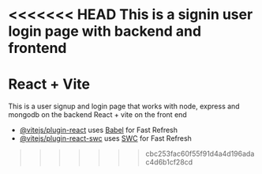 <<<<<<< HEAD
This is a signin user login page with backend and frontend 
=======
# React + Vite

This is a user signup and login page that works with node, express and mongodb on the backend 
React + vite on the front end

- [@vitejs/plugin-react](https://github.com/vitejs/vite-plugin-react/blob/main/packages/plugin-react/README.md) uses [Babel](https://babeljs.io/) for Fast Refresh
- [@vitejs/plugin-react-swc](https://github.com/vitejs/vite-plugin-react-swc) uses [SWC](https://swc.rs/) for Fast Refresh
>>>>>>> cbc253fac60f55f91d4a4d196adac4d6b1cf28cd
